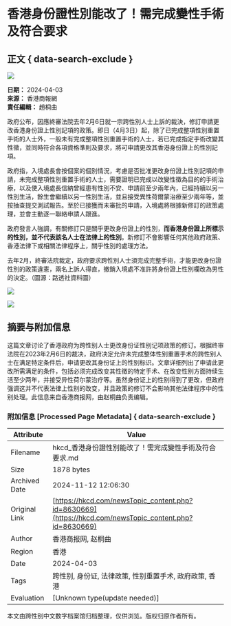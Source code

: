 # 香港身份證性別能改了！需完成變性手術及符合要求

## 正文 { data-search-exclude }


![](http://www.hkcd.com/images/asd45e.jpg)

**日期：** 2024-04-03  
**來源：** 香港商報網  
**責任編輯：** 趙桐曲  

政府公布，因應終審法院去年2月6日就一宗跨性別人士上訴的裁決，修訂申請更改香港身份證上性別記項的政策。即日（4月3日）起，除了已完成整項性別重置手術的人士外，一般未有完成整項性別重置手術的人士，若已完成指定手術改變其性徵，並同時符合各項資格準則及要求，將可申請更改其香港身份證上的性別記項。

政府指，入境處長會按個案的個別情況，考慮是否批准更改身份證上性別記項的申請，未完成整項性別重置手術的人士，需要證明已完成以改變性徵為目的的手術治療，以及使入境處長信納曾經患有性別不安、申請前至少兩年內，已經持續以另一性別生活，餘生會繼續以另一性別生活，並且接受異性荷爾蒙治療至少兩年等，並按抽查提交測試報告。至於已接獲而未審批的申請，入境處將根據新修訂的政策處理，並會主動逐一聯絡申請人跟進。

政府發言人強調，有關修訂只是關乎更改身份證上的性別，**而香港身份證上所標示的性別，並不代表該名人士在法律上的性別**。新修訂不會影響任何其他政府政策、香港法律下或相關法律程序上，關乎性別的處理方法。

去年2月，終審法院裁定，政府要求跨性別人士須完成完整手術，才能更改身份證性別的政策違憲，兩名上訴人得直，撤銷入境處不准許將身份證上性別欄改為男性的決定。（圖源：路透社資料圖）

![](http://www.hkcd.com/images/apperwei.jpg)

![](http://www.hkcd.com/images/wangyeerweima.jpg)

## 摘要与附加信息

<!-- tcd_abstract -->
这篇文章讨论了香港政府为跨性别人士更改身份证性别记项政策的修订。根据终审法院在2023年2月6日的裁决，政府决定允许未完成整体性别重置手术的跨性别人士在满足特定条件后，申请更改其身份证上的性别标识。文章详细列出了申请此更改所需满足的条件，包括必须完成改变其性徵的特定手术、在改变性别方面持续生活至少两年，并接受异性荷尔蒙治疗等。虽然身份证上的性别得到了更改，但政府强调这并不代表法律上性别的改变，并且政策的修订不会影响其他法律程序中的性别处理。此信息来自香港商报网，由赵桐曲负责编辑。
<!-- tcd_abstract_end -->

### 附加信息 [Processed Page Metadata] { data-search-exclude }

| Attribute       | Value                                  |
|-----------------|----------------------------------------|
| Filename        | hkcd_香港身份證性別能改了！需完成變性手術及符合要求.md                             |
| Size            | 1878 bytes                           |
| Archived Date   | 2024-11-12 12:06:30                             |
| Original Link   | [https://hkcd.com/newsTopic_content.php?id=8630669](https://hkcd.com/newsTopic_content.php?id=8630669)                       |
| Author          | 香港商报网, 赵桐曲                               |
| Region          | 香港                               |
| Date            | 2024-04-03                                 |
| Tags            | 跨性别, 身份证, 法律政策, 性别重置手术, 政府政策, 香港                                 |
| Evaluation            | [Unknown type(update needed)]                                 |
<!-- tcd_table_end -->

本文由跨性别中文数字档案馆归档整理，仅供浏览。版权归原作者所有。
